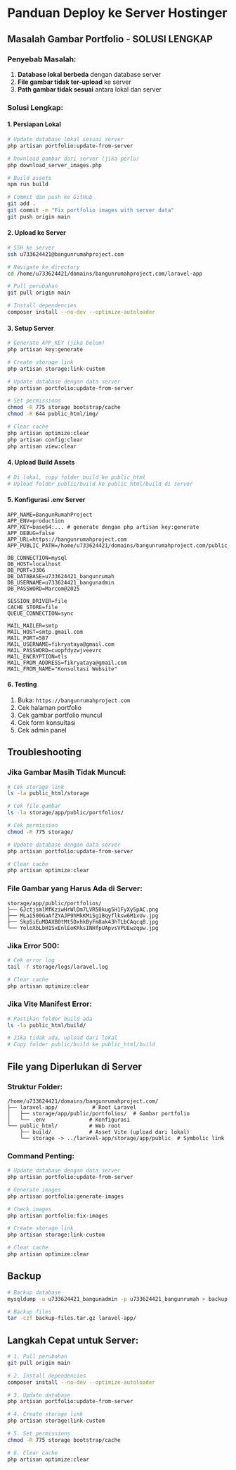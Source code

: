 # Panduan Deploy ke Server Hostinger

## Masalah Gambar Portfolio - SOLUSI LENGKAP

### Penyebab Masalah:
1. **Database lokal berbeda** dengan database server
2. **File gambar tidak ter-upload** ke server
3. **Path gambar tidak sesuai** antara lokal dan server

### Solusi Lengkap:

#### 1. Persiapan Lokal
```bash
# Update database lokal sesuai server
php artisan portfolio:update-from-server

# Download gambar dari server (jika perlu)
php download_server_images.php

# Build assets
npm run build

# Commit dan push ke GitHub
git add .
git commit -m "Fix portfolio images with server data"
git push origin main
```

#### 2. Upload ke Server
```bash
# SSH ke server
ssh u733624421@bangunrumahproject.com

# Navigate ke directory
cd /home/u733624421/domains/bangunrumahproject.com/laravel-app

# Pull perubahan
git pull origin main

# Install dependencies
composer install --no-dev --optimize-autoloader
```

#### 3. Setup Server
```bash
# Generate APP_KEY (jika belum)
php artisan key:generate

# Create storage link
php artisan storage:link-custom

# Update database dengan data server
php artisan portfolio:update-from-server

# Set permissions
chmod -R 775 storage bootstrap/cache
chmod -R 644 public_html/img/

# Clear cache
php artisan optimize:clear
php artisan config:clear
php artisan view:clear
```

#### 4. Upload Build Assets
```bash
# Di lokal, copy folder build ke public_html
# Upload folder public/build ke public_html/build di server
```

#### 5. Konfigurasi .env Server
```env
APP_NAME=BangunRumahProject
APP_ENV=production
APP_KEY=base64:... # generate dengan php artisan key:generate
APP_DEBUG=false
APP_URL=https://bangunrumahproject.com
APP_PUBLIC_PATH=/home/u733624421/domains/bangunrumahproject.com/public_html

DB_CONNECTION=mysql
DB_HOST=localhost
DB_PORT=3306
DB_DATABASE=u733624421_bangunrumah
DB_USERNAME=u733624421_bangunadmin
DB_PASSWORD=Marcom@2025

SESSION_DRIVER=file
CACHE_STORE=file
QUEUE_CONNECTION=sync

MAIL_MAILER=smtp
MAIL_HOST=smtp.gmail.com
MAIL_PORT=587
MAIL_USERNAME=fikryataya@gmail.com
MAIL_PASSWORD=cuopfdyzwjveevrc
MAIL_ENCRYPTION=tls
MAIL_FROM_ADDRESS=fikryataya@gmail.com
MAIL_FROM_NAME="Konsultasi Website"
```

#### 6. Testing
1. Buka: `https://bangunrumahproject.com`
2. Cek halaman portfolio
3. Cek gambar portfolio muncul
4. Cek form konsultasi
5. Cek admin panel

## Troubleshooting

### Jika Gambar Masih Tidak Muncul:
```bash
# Cek storage link
ls -la public_html/storage

# Cek file gambar
ls -la storage/app/public/portfolios/

# Cek permission
chmod -R 775 storage/

# Update database dengan data server
php artisan portfolio:update-from-server

# Clear cache
php artisan optimize:clear
```

### File Gambar yang Harus Ada di Server:
```
storage/app/public/portfolios/
├── 6JctjsmlMfKziwHrWlDm7LVR50kug5H1FyXy5pAC.png
├── MLai500GaAfZYAJP9hMkKMiSg1Bqyflksw6M1xUv.jpg
├── SkpSiEuMDAXB0tMt5DxhkByFm8ak43hTLbCAqcq8.jpg
└── YoloXbLbH1SxEnlEoKRksINHfpUApvsVPUEwzqpw.jpg
```

### Jika Error 500:
```bash
# Cek error log
tail -f storage/logs/laravel.log

# Clear cache
php artisan optimize:clear
```

### Jika Vite Manifest Error:
```bash
# Pastikan folder build ada
ls -la public_html/build/

# Jika tidak ada, upload dari lokal
# Copy folder public/build ke public_html/build
```

## File yang Diperlukan di Server

### Struktur Folder:
```
/home/u733624421/domains/bangunrumahproject.com/
├── laravel-app/           # Root Laravel
│   ├── storage/app/public/portfolios/  # Gambar portfolio
│   └── .env              # Konfigurasi
└── public_html/          # Web root
    ├── build/            # Asset Vite (upload dari lokal)
    └── storage -> ../laravel-app/storage/app/public  # Symbolic link
```

### Command Penting:
```bash
# Update database dengan data server
php artisan portfolio:update-from-server

# Generate images
php artisan portfolio:generate-images

# Check images
php artisan portfolio:fix-images

# Create storage link
php artisan storage:link-custom

# Clear cache
php artisan optimize:clear
```

## Backup

```bash
# Backup database
mysqldump -u u733624421_bangunadmin -p u733624421_bangunrumah > backup.sql

# Backup files
tar -czf backup-files.tar.gz laravel-app/
```

## Langkah Cepat untuk Server:

```bash
# 1. Pull perubahan
git pull origin main

# 2. Install dependencies
composer install --no-dev --optimize-autoloader

# 3. Update database
php artisan portfolio:update-from-server

# 4. Create storage link
php artisan storage:link-custom

# 5. Set permissions
chmod -R 775 storage bootstrap/cache

# 6. Clear cache
php artisan optimize:clear
```
